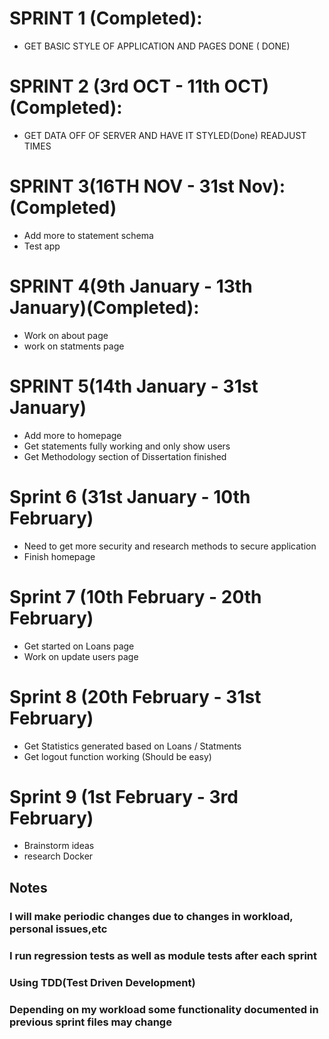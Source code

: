 # SPRINT 1 (Completed):
+ GET BASIC STYLE OF APPLICATION AND PAGES DONE ( DONE)
# SPRINT 2 (3rd OCT - 11th OCT) (Completed):
+ GET DATA OFF OF SERVER AND HAVE IT STYLED(Done)
READJUST TIMES
# SPRINT 3(16TH NOV - 31st Nov):(Completed)
+ Add more to statement schema
+ Test app
# SPRINT 4(9th January - 13th January)(Completed):
+ Work on about page
+ work on statments page
# SPRINT 5(14th January - 31st January)
+ Add more to homepage
+ Get statements fully working and only show users
+ Get Methodology section of Dissertation finished
# Sprint 6 (31st January - 10th February)
+ Need to get more security and research methods to secure application
+ Finish homepage
# Sprint 7 (10th February - 20th February)
+ Get started on Loans page
+ Work on update users page
# Sprint 8 (20th February - 31st February)
+ Get Statistics generated based on Loans / Statments
+ Get logout function working (Should be easy)
# Sprint 9 (1st February - 3rd February)
+ Brainstorm ideas
+ research Docker
## Notes
### I will make periodic changes due to changes in workload, personal issues,etc
### I run regression tests as well as module tests after each sprint
### Using TDD(Test Driven Development)
### Depending on my workload some functionality documented in previous sprint files may change
